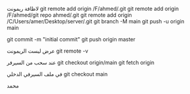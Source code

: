 لاظافة ريمونت
git remote add origin  /F/ahmed/.git
git remote add origin  /F/ahmed/git repo ahmed/.git
git remote add origin  /C/Users/amer/Desktop/server/.git
git branch -M main
git push -u origin main


git commit -m "initial commit"
git push origin master

عرض ليست الريمونت
git remote -v

عند سحب من السيرفر
git checkout origin/main
git fetch origin 

في ملف السيرفي الدخلي 
git checkout main


محمد